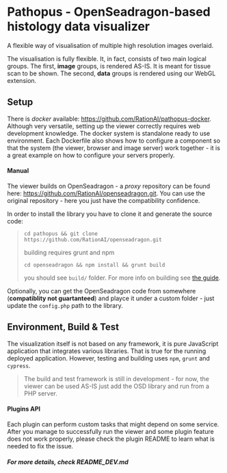 # Pathopus - OpenSeadragon-based histology data visualizer

A flexible way of visualisation of multiple high resolution images overlaid.

The visualisation is fully flexible. It, in fact, consists of two main logical groups. The first, **image** groups, 
is rendered AS-IS. It is meant for tissue scan to be shown. The second, **data** groups is rendered using our WebGL 
extension. 

## Setup
There is _docker_ available: https://github.com/RationAI/pathopus-docker. Although very versatile, setting up
the viewer correctly requires web development knowledge. The docker system is standalone ready to use environment.
Each Dockerfile also shows how to configure a component so that the system (the viewer, browser and image server) work together - it is a great example on how to configure 
your servers properly.

#### Manual

The viewer builds on OpenSeadragon - a _proxy_ repository can be found here: https://github.com/RationAI/openseadragon.git.
You can use the original repository - here you just have the compatibility confidence.

In order to install the library you have to clone it and generate the source code:

> ``cd pathopus && git clone https://github.com/RationAI/openseadragon.git``
>
> building requires grunt and npm
>
> ``cd openseadragon && npm install && grunt build``
>
> you should see `build/` folder. For more info on building see [the guide](https://github.com/RationAI/openseadragon/blob/master/CONTRIBUTING.md).

Optionally, you can get the OpenSeadragon code from somewhere (**compatiblity not guartanteed**) and playce it under
a custom folder - just update the ``config.php`` path to the library. 

## Environment, Build & Test

The visualization itself is not based on any framework, it is pure JavaScript application that integrates
various libraries. That is true for the running deployed application. However, testing and building uses ``npm``, `grunt` and `cypress`.

> The build and test framework is still in development - for now, the viewer can be used AS-IS just add the OSD library and run from a PHP server.


#### Plugins API
Each plugin can perform custom tasks that might depend on some service. After you manage to successfully run
the viewer and some plugin feature does not work properly, please check the plugin README to learn what is needed
to fix the issue.


##### For more details, check README_DEV.md
